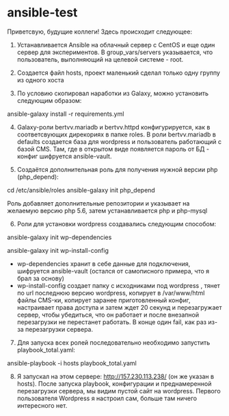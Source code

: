 # ansible-test
Приветсвую, будущие коллеги!
Здесь происходит следующее:

1. Устанавливается Ansible на облачный сервер с CentOS и еще один сервер для экспериментов.
В group_vars/servers указывается, что пользователь, выполняющий на целевой системе - root.

2. Создается файл hosts, проект маленький сделал только одну группу из одного хоста
3. По условию скопировал наработки из Galaxy, можно установить следующим образом:

ansible-galaxy install -r requirements.yml

4. Galaxy-роли bertvv.mariadb и bertvv.httpd конфигурируется, как в соответсвующих дирекориях в папке roles.
В роли bertvv.mariadb в defaults создается база для wordpress и пользователь работающий с базой CMS. Там, где в открытом виде появляется пароль от БД - конфиг шифруется ansible-vault.

5. Создаётся дополнительная роль для получения нужной версии php (php_depend):

cd /etc/ansible/roles
ansible-galaxy init php_depend

Роль добавляет дополнительные репозитории и указывает на желаемую версию php 5.6, затем устанавливается php и php-mysql

6. Роли для установки wordpress создавались следующим способом:

ansible-galaxy init wp-dependencies

ansible-galaxy init wp-install-config

- wp-dependencies хранит в себе данные для подключения, шифруется ansible-vault (остался от самописного примера, что я брал за основу)
- wp-install-config создает папку с исходниками под wordpress , тянет по url последнюю версию 
wordpress, копирует в /var/www/html файлы CMS-ки, копирует заранее приготовленный конфиг, настраивает права доступа 
 и затем ждет 20 секунд и перезагружает сервер, чтобы убедиться, что он работает и после внезапной перезагрузки не перестанет работать.
 В конце один fail, как раз из-за перезагрузки сервера.

7. Для запуска всех ролей последовательно необходимо запустить playbook_total.yaml:

ansible-playbook -i hosts playbook_total.yaml

8. Я запускал на этом сервере: http://157.230.113.238/ (он же указан в hosts). После запуска playbook, конфигурации и преднамеренной перезагрузки сервера, мы видим пустой сайт на wordpress.
Первого пользователя Wordpress я настроил сам, больше там ничего интересного нет.
